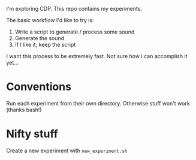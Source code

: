 I'm exploring CDP. This repo contains my experiments.

The basic workflow I'd like to try is:

1. Write a script to generate / process some sound
2. Generate the sound
3. If I like it, keep the script

I want this process to be extremely fast. Not sure how I can accomplish it
yet...

# Conventions

Run each experiment from their own directory. Otherwise stuff won't work
(thanks bash!)

# Nifty stuff

Create a new experiment with `new_experiment.sh`
